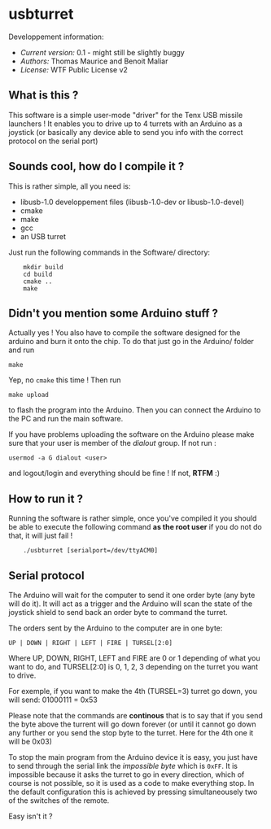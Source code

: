 # usbturret
Developpement information:

 * *Current version:* 0.1 - might still be slightly buggy
 * *Authors:* Thomas Maurice and Benoit Maliar
 * *License:* WTF Public License v2

## What is this ?
This software is a simple user-mode "driver" for the Tenx
USB missile launchers ! It enables you to drive up to 4 turrets
with an Arduino as a joystick (or basically any device able to
send you info with the correct protocol on the serial port)

## Sounds cool, how do I compile it ?
This is rather simple, all you need is:
 
 * libusb-1.0 developpement files (libusb-1.0-dev or libusb-1.0-devel)
 * cmake
 * make
 * gcc
 * an USB turret

Just run the following commands in the Software/ directory:
    
		mkdir build
		cd build
		cmake ..
		make

## Didn't you mention some Arduino stuff ?
Actually yes ! You also have to compile the software
designed for the arduino and burn it onto the chip.
To do that just go in the Arduino/ folder and run

    make

Yep, no ```cmake``` this time ! Then run

    make upload

to flash the program into the Arduino. Then you can
connect the Arduino to the PC and run the main software.

If you have problems uploading the software on the Arduino
please make sure that your user is member of the *dialout*
group. If not run :

    usermod -a G dialout <user>

and logout/login and everything should be fine ! If not, **RTFM** :)

## How to run it ?
Running the software is rather simple, once you've compiled it
you should be able to execute the following command **as the root user**
if you do not do that, it will just fail !
    
		./usbturret [serialport=/dev/ttyACM0]

## Serial protocol
The Arduino will wait for the computer to send it one order byte (any byte
will do it). It will act as a trigger and the Arduino will scan the state
of the joystick shield to send back an order byte to command the turret.

The orders sent by the Arduino to the computer are in one byte:

    UP | DOWN | RIGHT | LEFT | FIRE | TURSEL[2:0]
 
Where UP, DOWN, RIGHT, LEFT and FIRE are 0 or 1 depending of what
you want to do, and TURSEL[2:0] is 0, 1, 2, 3 depending on the
turret you want to drive.

For exemple, if you want to make the 4th (TURSEL=3) turret go down, you will send:
    01000111 = 0x53

Please note that the commands are **continous** that is to say that if you send the
byte above the turrent will go down forever (or until it cannot go down any further
or you send the stop byte to the turret. Here for the 4th one it will be 0x03)

To stop the main program from the Arduino device it is easy, you just have
to send through the serial link the *impossible byte* which is ```0xFF```.
It is impossible because it asks the turret to go in every direction, which
of course is not possible, so it is used as a code to make everything stop.
In the default configuration this is achieved by pressing simultaneousely
two of the switches of the remote.

Easy isn't it ?
